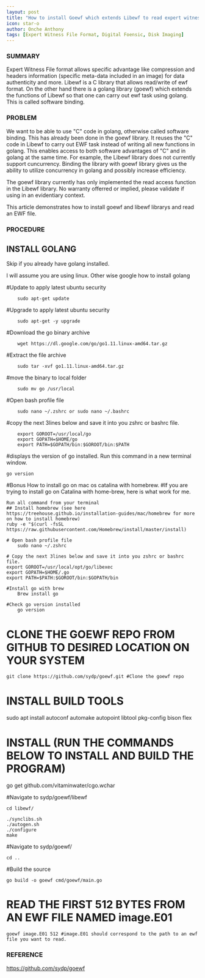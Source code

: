 ```yaml
---
layout: post
title: "How to install Goewf which extends Libewf to read expert witness file"
icon: star-o
author: Onche Anthony
tags: [Expert Witness File Format, Digital Foensic, Disk Imaging]
---
```

 ### SUMMARY
 
Expert Witness File format allows specific advantage like compression and headers information (specific meta-data included in an image) for data authenticity and more. Libewf is a C library that allows read/write of ewf format. On the other hand there is a golang library (goewf) which extends the functions of Libewf so that one can carry out ewf task using golang. This is called software binding.

 
### PROBLEM
 
We want to be able to use "C" code in golang, otherwise called software binding. This has already been done in the goewf library. It reuses the "C" code in Libewf to carry out EWF task instead of writing all new functions in golang. 
This enables access to both software advantages of "C" and in golang at the same time. For example, the Libewf library does not currently support cuncurrency. Binding the library with goewf library gives us the ability to utilize concurrency in golang and possibly increase efficiency.

The goewf library currently has only implemented the read access function in  the Libewf library. No warranty offerred or implied, please validate if using in an evidentiary context.

This article demonstrates how to install goewf and libewf librarys and read an EWF file.
 
### PROCEDURE
 
## INSTALL GOLANG
Skip if you already have golang installed.

I will assume you are using linux. Other wise google how to install golang <for your specific operating system>
	
   #Update to apply latest ubuntu security
    
    	sudo apt-get update
	
   #Upgrade to apply latest ubuntu security
    
    	sudo apt-get -y upgrade 
	
   #Download the go binary archive
   
    	wget https://dl.google.com/go/go1.11.linux-amd64.tar.gz 
	
   #Extract the file archive
   
    	sudo tar -xvf go1.11.linux-amd64.tar.gz 
	
   #move the binary to local folder
    
    	sudo mv go /usr/local   
	
   #Open bash profile file
    
    	sudo nano ~/.zshrc or sudo nano ~/.bashrc 
	
   #copy the next 3lines below and save it into you zshrc or bashrc file.
   
        export GOROOT=/usr/local/go
        export GOPATH=$HOME/go
        export PATH=$GOPATH/bin:$GOROOT/bin:$PATH
	
   #displays the version of go installed. Run this command in a new terminal window.
   
    go version 

   #Bonus
    How to install go on mac os catalina with homebrew.
    #If you are trying to install go on Catalina  with home-brew, here is what work for me.
    
    Run all command from your terminal
    ## Install homebrew (see here https://treehouse.github.io/installation-guides/mac/homebrew for more on how to install homebrew)
    ruby -e "$(curl -fsSL https://raw.githubusercontent.com/Homebrew/install/master/install) 
        
    # Open bash profile file
        sudo nano ~/.zshrc 

    # Copy the next 3lines below and save it into you zshrc or bashrc file.
    export GOROOT=/usr/local/opt/go/libexec
    export GOPATH=$HOME/.go
    export PATH=$PATH:$GOROOT/bin:$GOPATH/bin 

    #Install go with brew
        Brew install go

    #Check go version installed
	    go version

# CLONE THE GOEWF REPO FROM GITHUB TO DESIRED LOCATION ON YOUR SYSTEM
    git clone https://github.com/sydp/goewf.git #Clone the goewf repo

# INSTALL BUILD TOOLS
sudo apt install autoconf automake autopoint libtool pkg-config bison flex

# INSTALL (RUN THE COMMANDS BELOW TO INSTALL AND BUILD THE PROGRAM)
go get github.com/vitaminwater/cgo.wchar

   #Navigate to sydp/goewf/libewf
    
    cd libewf/
    
    ./synclibs.sh
    ./autogen.sh
    ./configure
    make
    
#Navigate to sydp/goewf/

    cd .. 
    
#Build the source

    go build -o goewf cmd/goewf/main.go


# READ THE FIRST 512 BYTES FROM AN EWF FILE NAMED image.E01
    goewf image.E01 512 #image.E01 should correspond to the path to an ewf file you want to read. 


### REFERENCE
https://github.com/sydp/goewf
